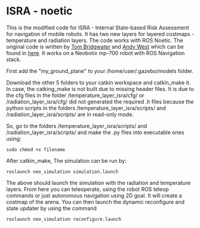 # ISRA - noetic

This is the modified code for ISRA - Internal State-based Risk Assessment for navigation of mobile robots. It has two new layers for layered costmaps - temperature and radiation layers. The code works with ROS Noetic. The original code is written by [Tom Bridgwater] and [Andy West] which can be found in [here]. It works on a Neobotix mp-700 robot with ROS Navigation stack.

First add the "my_ground_plane" to your /home/user/.gazebo/models folder.

Download the other 5 folders to your catkin workspace and catkin_make it.
In case, the catking_make is not built due to missing header files. It is due to the cfg files in the folder /temperature_layer_isra/cfg/ or /radiation_layer_isra/cfg/  did not generated the required .h files because the python scripts in the folders /temperature_layer_isra/scripts/ and /radiation_layer_isra/scripts/ are in read-only mode.

So, go to the folders /temperature_layer_isra/scripts/ and /radiation_layer_isra/scripts/ and make the .py files into executable ones using:
```
sudo chmod +x filename
```

After catkin_make,
The simulation can be run by:
```
roslaunch neo_simulation simulation.launch
```
The above should launch the simulation with the radiation and temperature layers.
From here you can teleoperate, using the robot ROS teleop commands or just autonomous navigation using 2D goal.
It will create a costmap of the arena. 
You can then launch the dynamic reconfigure and state updater by using the command 
```
roslaunch neo_simulation reconfigure.launch
```
[Tom Bridgwater]: https://github.com/Tom1693
[Andy West]: https://github.com/DrAndyWest 
[here]: https://github.com/jenniferdavid/ISRA
